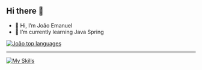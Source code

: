 ## Hi there 👋

- 👋 Hi, I’m João Emanuel
- 🌱 I’m currently learning Java Spring


<div> 
  
  [![João top languages](https://github-readme-stats.vercel.app/api/top-langs/?username=devsouzx&theme=blue-white)](https://github.com/anuraghazra/github-readme-stats)
</div>
<hr>

[![My Skills](https://skillicons.dev/icons?i=java,spring,postgres,mysql,mongodb,react,ts,tailwind)](https://skillicons.dev)
